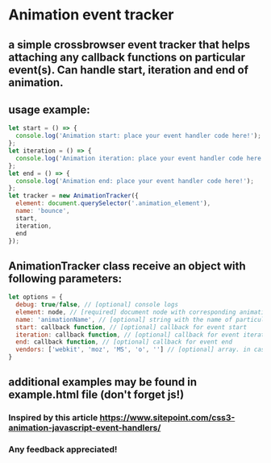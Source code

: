 # Animation event tracker
## a simple crossbrowser event tracker that helps attaching any callback functions on particular event(s). Can handle start, iteration and end of animation.

## usage example:
```js
let start = () => {
  console.log('Animation start: place your event handler code here!');
};
let iteration = () => {
  console.log('Animation iteration: place your event handler code here!');
};
let end = () => {
  console.log('Animation end: place your event handler code here!');
};
let tracker = new AnimationTracker({
  element: document.querySelector('.animation_element'),
  name: 'bounce',
  start,
  iteration,
  end
});
```

## AnimationTracker class receive an object with following parameters:
```js
let options = {
  debug: true/false, // [optional] console logs
  element: node, // [required] document node with corresponding animation
  name: 'animationName', // [optional] string with the name of particular animation (in case there are many of them for single element)
  start: callback function, // [optional] callback for event start
  iteration: callback function, // [optional] callback for event iteration
  end: callback function, // [optional] callback for event end
  vendors: ['webkit', 'moz', 'MS', 'o', ''] // [optional] array. in case you don't want supporting all browsers. 
}
```
## additional examples may be found in example.html file (don't forget js!)
### Inspired by this article https://www.sitepoint.com/css3-animation-javascript-event-handlers/
### Any feedback appreciated!
